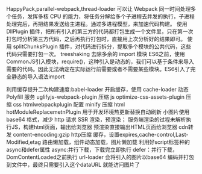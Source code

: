 HappyPack,parallel-webpack,thread-loader 可以让 Webpack 同一时间处理多个任务，发挥多核 CPU 的能力，将任务分解给多个子进程去并发的执行，子进程处理完后，再把结果发送给主进程。通过多进程模型，来加速代码构建。
使用 DllPlugin 插件，把所有引入的第三方的代码都打包生成一个文件里，只在第一次打包时分析第三方代码，之后再执行打包时，直接用上次分析好的结果即可。
使用 splitChunksPlugin 插件，对代码进行拆分，提取多个模块的公共代码，这些代码只需要打包一次。
treeshaking 去除多余的 import 模块
ES6之前，使用CommonJS引入模块，require()，这种引入是动态的，我们可以基于条件来导入需要的代码。因此无法确定在实际运行前需要或者不需要某些模块。ES6引入了完全静态的导入语法import

利用缓存提升二次构建速度:babel-loader 开启缓存，使用 cache-loader
动态 Polyfill 服务
uglifyjs-webpack-plugin 压缩 js
optimize-css-assets-plugin 压缩 css
htmlwebpackplugin 配置 minify 压缩 html
hotModuleReplacemetnPlugin 用于开发环境热更新替换自动刷新
小图片使用 base64 格式，减少 http 请求
SSR 渲染，预渲染；
服务端渲染的过程未解析执行JS，构建html页面，输出给浏览器
预渲染直接输出HTML页面给浏览器
cdn转发
content-encoding:gzip http压缩
缓存，设置expires,cache-control,Last-Modified,etag
路由懒加载，组件动态加载，图片懒加载
利用好script标签种的async和defer属性
async:并行下载，下载完立即执行
defer：并行下载，DomContentLoaded之前执行
url-loader 会将引入的图片以base64 编码并打包到文件中，最终只需要引入这个dataURL 就能访问图片了
